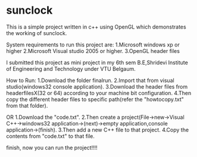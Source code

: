 sunclock
========

This is a simple project written in c++ using OpenGL which demonstrates the working of sunclock.

System requirements to run this project are:
1.Microsoft windows xp or higher
2.Microsoft Visual studio 2005 or higher.
3.OpenGL header files

I submitted this project as mini project in my 6th sem B.E,Shridevi Institute of Engineering and Technology
under VTU Belgaum.

How to Run:
1.Download the folder finalrun.
2.Import that from visual studio(windows32 console application).
3.Download the header files from headerfilesX(32 or 64) according to your machine bit configuration.
4.Then copy the different header files to specific path(refer the "howtocopy.txt" from that folder).

OR
1.Download the "code.txt".
2.Then create a project(File->new->Visual C++->windows32 application->(next)->empty application,console application->(finish).
3.Then add a new C++ file to that project.
4.Copy the contents from "code.txt" to that file.

finish, now you can run the project!!!!
